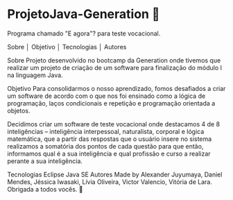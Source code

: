 # ProjetoJava-Generation 🚀
Programa chamado "E agora"? para teste vocacional.

Sobre │ Objetivo │ Tecnologias │ Autores

Sobre
Projeto desenvolvido no bootcamp da Generation onde tivemos que realizar um projeto de criação de um software para finalização do módulo I na linguagem Java.

Objetivo
Para consolidarmos o nosso aprendizado, fomos desafiados a criar um software de acordo com o que nos foi ensinado como a lógica de programação, laços condicionais e repetição e programação orientada a objetos.

Decidimos criar um software de teste vocacional onde destacamos 4 de 8 inteligências – inteligência interpessoal, naturalista, corporal e lógica matemática, que a partir das respostas que o usuário insere no sistema realizamos a somatória dos pontos de cada questão para que então, informamos qual é a sua inteligência e qual profissão e curso a realizar perante a sua inteligência.

Tecnologias
Eclipse
Java SE
Autores
Made by Alexander Juyumaya, Daniel Mendes, Jéssica Iwasaki, Lívia Oliveira, Victor Valencio, Vitória de Lara. Obrigada a todos vocês. 💜
